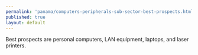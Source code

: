 ```yaml
---
permalink: 'panama/computers-peripherals-sub-sector-best-prospects.html'
published: true
layout: default
---
```

Best prospects are personal computers, LAN equipment, laptops, and laser printers.
